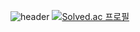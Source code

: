 ![header](https://capsule-render.vercel.app/api?type=soft&color=yellow&height=300&section=header&text=nov&fontColor=white&fontSize=90&animation=twinkling)
[![Solved.ac
프로필](http://mazassumnida.wtf/api/mini/generate_badge?boj=nov2pro)](https://solved.ac/nov2pro)
